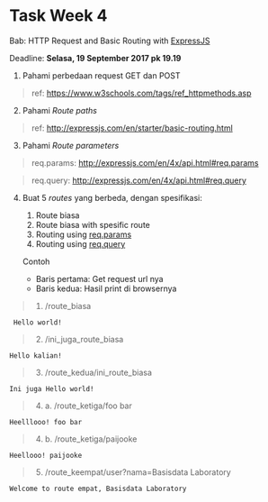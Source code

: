 


Task Week 4
===========

Bab: HTTP Request and Basic Routing with [ExpressJS](http://expressjs.com/)

Deadline: **Selasa, 19 September 2017 pk 19.19**

 1. Pahami perbedaan request GET dan POST
> 	 ref: https://www.w3schools.com/tags/ref_httpmethods.asp
 
 2. Pahami *Route paths*
 > ref: http://expressjs.com/en/starter/basic-routing.html
 
 3. Pahami *Route parameters*
 > req.params: http://expressjs.com/en/4x/api.html#req.params
 
 > req.query: http://expressjs.com/en/4x/api.html#req.query
 
 4. Buat 5 *routes* yang berbeda, dengan spesifikasi:
	 1. Route biasa
	 2. Route biasa with spesific route
	 3. Routing using [req.params](http://expressjs.com/en/4x/api.html#req.params)
	 4. Routing using [req.query](http://expressjs.com/en/4x/api.html#req.query)
	 
	 Contoh
	-  Baris pertama: Get request url nya
	-  Baris kedua: Hasil print di browsernya
 > 1. /route_biasa
	 
	 Hello world!
 > 2. /ini_juga_route_biasa
	
	Hello kalian!
 > 3. /route_kedua/ini_route_biasa
	
	Ini juga Hello world!
> 4. a. /route_ketiga/foo bar
	
	Heelllooo! foo bar
> 4. b. /route_ketiga/paijooke
	
	Heellooo! paijooke
> 5. /route_keempat/user?nama=Basisdata Laboratory
	
	Welcome to route empat, Basisdata Laboratory
